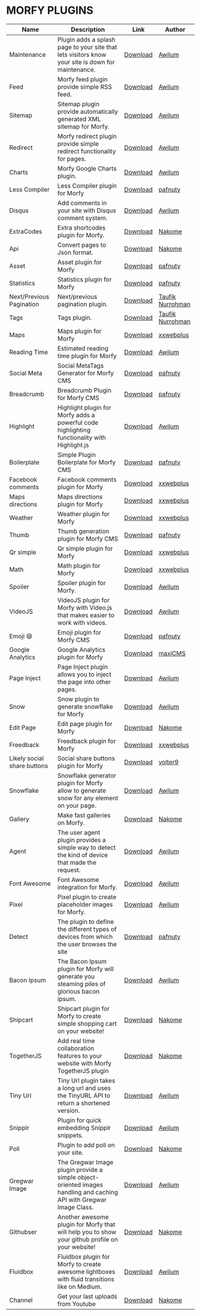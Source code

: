 # MORFY PLUGINS

| Name | Description | Link | Author |
| -----|-------------|-----|-----|
| Maintenance | Plugin adds a splash page to your site that lets visitors know your site is down for maintenance. |[Download](https://github.com/morfy-cms/morfy-plugin-maintenance/releases/latest) | [Awilum](https://github.com/Awilum) |
| Feed | Morfy feed plugin provide simple RSS feed. |[Download](https://github.com/morfy-cms/morfy-plugin-feed/releases/latest) | [Awilum](https://github.com/Awilum) |
| Sitemap | Sitemap plugin provide automatically generated XML sitemap for Morfy. |[Download](https://github.com/morfy-cms/morfy-plugin-sitemap/releases/latest) | [Awilum](https://github.com/Awilum) |
| Redirect | Morfy redirect plugin provide simple redirect functionality for pages. |[Download](https://github.com/morfy-cms/morfy-plugin-redirect/releases/latest) | [Awilum](https://github.com/Awilum) |
| Charts | Morfy Google Charts plugin. |[Download](https://github.com/morfy-cms/morfy-plugin-charts/releases/latest) | [Awilum](https://github.com/Awilum) |
| Less Compiler | Less Compiler plugin for Morfy |[Download](https://github.com/pafnuty-morfy-plugins/morfy-less/releases/latest) | [pafnuty](https://github.com/pafnuty) |
| Disqus | Add comments in your site with Disqus comment system. |[Download](https://github.com/morfy-cms/morfy-plugin-disqus/releases/latest) | [Awilum](https://github.com/Awilum) |
| ExtraCodes | Extra shortcodes plugin for Morfy. |[Download](https://github.com/nakome/morfy-plugins-extra) | [Nakome](https://github.com/nakome) |
| Api | Convert pages to Json format. |[Download](https://github.com/nakome/Morfy-Api-plugin/archive/master.zip) | [Nakome](https://github.com/nakome) |
| Asset | Asset plugin for Morfy |[Download](https://github.com/pafnuty-morfy-plugins/morfy-plugin-asset/releases/latest) | [pafnuty](https://github.com/pafnuty) |
| Statistics | Statistics plugin for Morfy |[Download](https://github.com/pafnuty-morfy-plugins/morfy-statistics/releases/latest) | [pafnuty](https://github.com/pafnuty) |
| Next/Previous Pagination | Next/previous pagination plugin. |[Download](https://github.com/tovic/nextprev-plugin-for-morfy-cms/releases/latest) | [Taufik Nurrohman](http://latitudu.com) |
| Tags | Tags plugin. |[Download](https://github.com/tovic/tags-plugin-for-morfy-cms/releases/latest) | [Taufik Nurrohman](http://latitudu.com) |
| Maps | Maps plugin for Morfy |[Download](http://www.xxwebplus.eu/plugin/maps) | [xxwebplus](http://forum.morfy.org/profile/4/xxwebplus) |
| Reading Time | Estimated reading time plugin for Morfy |[Download](https://github.com/morfy-cms/morfy-plugin-reading-time) | [Awilum](https://github.com/Awilum) |
| Social Meta | Social MetaTags Generator for Morfy CMS |[Download](https://github.com/pafnuty-morfy-plugins/morfy-plugin-socialmeta/releases/latest) | [pafnuty](https://github.com/pafnuty) |
| Breadcrumb | Breadcrumb Plugin for Morfy CMS |[Download](https://github.com/pafnuty-morfy-plugins/morfy-plugin-breadcrumb/releases/latest) | [pafnuty](https://github.com/pafnuty) |
| Highlight | Highlight plugin for Morfy adds a powerful code highlighting functionality with Highlight.js |[Download](https://github.com/morfy-cms/morfy-plugin-highlight) | [Awilum](https://github.com/Awilum) |
| Boilerplate | Simple Plugin Boilerplate for Morfy CMS |[Download](https://github.com/pafnuty-morfy-plugins/morfy-plugin-boilerplate/releases/latest) | [pafnuty](https://github.com/pafnuty) |
| Facebook comments | Facebook comments plugin for Morfy |[Download](http://www.xxwebplus.eu/plugin/facebook-comments) | [xxwebplus](http://forum.morfy.org/profile/4/xxwebplus) |
| Maps directions | Maps directions plugin for Morfy |[Download](http://www.xxwebplus.eu/plugin/maps-directions) | [xxwebplus](http://forum.morfy.org/profile/4/xxwebplus) |
| Weather | Weather plugin for Morfy |[Download](http://www.xxwebplus.eu/plugin/weather) | [xxwebplus](http://forum.morfy.org/profile/4/xxwebplus) |
| Thumb | Thumb generation plugin for Morfy CMS |[Download](https://github.com/pafnuty-morfy-plugins/morfy-plugin-thumb/releases/latest) | [pafnuty](https://github.com/pafnuty) |
| Qr simple | Qr simple plugin for Morfy |[Download](http://www.xxwebplus.eu/plugin/qr-simple) | [xxwebplus](http://forum.morfy.org/profile/4/xxwebplus) |
| Math | Math plugin for Morfy |[Download](http://www.xxwebplus.eu/plugin/math) | [xxwebplus](http://forum.morfy.org/profile/4/xxwebplus) |
| Spoiler | Spoiler plugin for Morfy. |[Download](https://github.com/morfy-cms/morfy-plugin-spoiler) | [Awilum](https://github.com/Awilum) |
| VideoJS | VideoJS plugin for Morfy with Video.js that makes easier to work with videos. |[Download](https://github.com/morfy-cms/morfy-plugin-videojs) | [Awilum](https://github.com/Awilum) |
| Emoji :smile: | Emoji plugin for Morfy CMS |[Download](https://github.com/pafnuty-morfy-plugins/morfy-plugin-emoji/releases/latest) | [pafnuty](https://github.com/pafnuty) |
| Google Analytics | Google Analytics plugin for Morfy |[Download](https://github.com/maxisoft-morfy-plugins/google-analytics) | [maxiCMS](https://github.com/maxicms) |
| Page Inject | Page Inject plugin allows you to inject the page into other pages. |[Download](https://github.com/morfy-cms/morfy-plugin-page-inject) | [Awilum](https://github.com/Awilum) |
| Snow | Snow plugin to generate snowflake for Morfy |[Download](https://github.com/morfy-cms/morfy-plugin-snow) | [Awilum](https://github.com/Awilum) |
| Edit Page | Edit page plugin for Morfy |[Download](https://github.com/nakome/morfy-edit-plugin) | [Nakome](https://github.com/nakome) |
| Freedback | Freedback plugin for Morfy |[Download](http://www.xxwebplus.eu/plugin/freedback) | [xxwebplus](http://forum.morfy.org/profile/4/xxwebplus) |
| Likely social share buttons | Social share buttons plugin for Morfy |[Download](https://github.com/volter9/morfy-plugin-likely/releases) | [volter9](http://volter9.github.io) |
| Snowflake | Snowflake generator plugin for Morfy allow to generate snow for any element on your page. |[Download](https://github.com/morfy-cms/morfy-plugin-snowflake) | [Awilum](https://github.com/Awilum) |
| Gallery | Make fast galleries on Morfy. |[Download](https://github.com/nakome/morfy-gallery-plugin) | [Nakome](https://github.com/nakome) |
| Agent | The user agent plugin provides a simple way to detect the kind of device that made the request. |[Download](https://github.com/morfy-cms/morfy-plugin-agent) | [Awilum](https://github.com/Awilum) |
| Font Awesome | Font Awesome integration for Morfy. |[Download](https://github.com/morfy-cms/morfy-plugin-font-awesome) | [Awilum](https://github.com/Awilum) |
| Pixel | Pixel plugin to create placeholder images for Morfy. |[Download](https://github.com/morfy-cms/morfy-plugin-pixel) | [Awilum](https://github.com/Awilum) |
| Detect | The plugin to define the different types of devices from which the user browses the site |[Download](https://github.com/pafnuty-morfy-plugins/morfy-plugin-detect/releases/latest) | [pafnuty](https://github.com/pafnuty) |
| Bacon Ipsum | The Bacon Ipsum plugin for Morfy will generate you steaming piles of glorious bacon ipsum. |[Download](https://github.com/morfy-cms/morfy-plugin-bacon-ipsum) | [Awilum](https://github.com/Awilum) |
| Shipcart | Shipcart plugin for Morfy to create simple shopping cart on your website! |[Download](https://github.com/nakome/morfy-shipcart-plugin) | [Nakome](https://github.com/nakome) |
| TogetherJS | Add real time collaboration features to your website with Morfy TogetherJS plugin |[Download](https://github.com/nakome/morfy-togetherjs-plugin) | [Nakome](https://github.com/nakome) |
| Tiny Url | Tiny Url plugin takes a long url and uses the TinyURL API to return a shortened version. |[Download](https://github.com/morfy-cms/morfy-plugin-tiny-url) | [Awilum](https://github.com/Awilum) |
| Snipplr | Plugin for quick embedding Snipplr snippets. |[Download](https://github.com/morfy-cms/morfy-plugin-snipplr) | [Awilum](https://github.com/Awilum) |
| Poll | Plugin to add poll on your site. |[Download](https://github.com/nakome/morfy-poll-plugin) | [Nakome](https://github.com/nakome) |
| Gregwar Image | The Gregwar Image plugin provide a simple object-oriented images handling and caching API with Gregwar Image Class. |[Download](https://github.com/morfy-cms/morfy-plugin-gregwar-image) | [Awilum](https://github.com/Awilum) |
| Githubser | Another awesome plugin for Morfy that will help you to show your github profile on your website! |[Download](https://github.com/nakome/morfy-githubser-plugin) | [Nakome](https://github.com/nakome) |
| Fluidbox | Fluidbox plugin for Morfy to create awesome lightboxes with fluid transitions like on Medium. |[Download](https://github.com/morfy-cms/morfy-plugin-fluidbox) | [Awilum](https://github.com/Awilum) |
| Channel | Get your last uploads from Youtube |[Download](https://github.com/nakome/morfy-channel-plugin) | [Nakome](https://github.com/nakome) |
